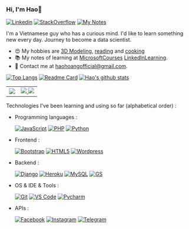 ### Hi, I'm Hao👋
[![Linkedin](https://img.shields.io/badge/-LinkedIn-blue?style=flat&logo=Linkedin&logoColor=white&link=https://www.linkedin.com/in/haohoangofficial/)](https://www.linkedin.com/in/haohoangofficial/)
[![StackOverflow](https://aleen42.github.io/badges/src/stackoverflow.svg)](https://stackoverflow.com/users/9902858/hao-hoang)
[![My Notes](https://img.shields.io/badge/-My%20Notes-009e22?style=flat&logo=data:image/png;base64,iVBORw0KGgoAAAANSUhEUgAAAA4AAAARCAQAAABHwVUUAAAAxklEQVQYlYWROw6BQRSFp1LRW4BaqUCswAJsQYJoJDQsAI0VSIgIpUKjIgqxAIlGoSXexPNz+ecvMDi3uvnmzD0zVymFkwI9ui/Vo4JH4SDEhE9diSkCZMkzZ0Wblq6pwBspJdcGWUgzJEqDOk3S1DTES5IyGwbi37FmL0eqNnQToc+RMQkZkCVHnI4NXYQZcZZmz/ZZOy429JGhJIHepQP5ZeKn/jr1zJMZWmkPZmi9c/ktUNCAtNP625kZ/tqKeuQtmvd5B5bhnUU8EVlfAAAAAElFTkSuQmCC&link=https://github.com/haohoangofficial/MicrosoftCourses)](https://github.com/haohoangofficial/MicrosoftCourses)

I'm a Vietnamese guy who has a curious mind. I'd like to learn something new every day. Journey to become a data scientist.

- 😍 My hobbies are [3D Modeling](https://www.autodesk.com/), [reading]() and [cooking]()
- 📚 My notes of learning at [MicrosoftCourses](https://github.com/haohoangofficial/MicrosoftCourses) [LinkedInLearning](https://github.com/haohoangofficial/LinkedInLearning).
- 💌 Contact me at [haohoangofficial@gmail.com](mailto:haohoangofficial@gmail.com).


[![Top Langs](https://github-readme-stats.vercel.app/api/top-langs/?username=haohoangofficial)](https://github.com/haohoangofficial)
[![Readme Card](https://github-readme-stats.vercel.app/api/pin/?username=haohoangofficial&repo=COVID19DataAnalysis)](https://github.com/haohoangofficial)
[![Hao's github stats](https://github-readme-stats.vercel.app/api?username=haohoangofficial&card_width=200)](https://github.com/haohoangofficial) 

<table>
  <tr>
    <td>
        <a href="https://github.com/haohoangofficial">
        <img src="https://github-readme-stats.vercel.app/api/top-langs/?username=haohoangofficial" />
        </a>
    </td>
    <td colspan="2">
        <a href="https://github.com/haohoangofficial">
        <img max-width="50%" src="https://github-readme-stats.vercel.app/api?username=haohoangofficial" />
        </a>
        <a href="https://github.com/haohoangofficial">
        <img src="https://github-readme-stats.vercel.app/api/pin/?username=haohoangofficial&repo=COVID19DataAnalysis" />
        </a>
    </td>
  </tr>
</table>


Technologies I've been learning and using so far (alphabetical order) :

- Programming languages : <br />

    [![JavaScript](https://img.shields.io/badge/-JavaScript-eee?style=for-the-badge&logo=javascript&logoColor=DD9C25)](https://github.com/haohoangofficial/GoogleAppsScript) 
    [![PHP](http://img.shields.io/badge/-PHP-eee?style=for-the-badge&logo=php&logoColor=4951aa)](https://github.com/haohoangofficial/WooCommerceFeatures)
    [![Python](http://img.shields.io/badge/-Python-eee?style=for-the-badge&logo=python&logoColor=F7BD2F)](https://github.com/haohoangofficial/MicrosoftCoursesEbook)
- Frontend : <br />

    [![Bootstrap](http://img.shields.io/badge/-Bootstrap-eee?style=for-the-badge&logo=bootstrap&logoColor=563D7C)]()
    [![HTML5](http://img.shields.io/badge/-HTML5-eee?style=for-the-badge&logo=html5&logoColor=E34F26)]()
    [![Wordpress](http://img.shields.io/badge/-Wordpress-eee?style=for-the-badge&logo=wordpress&logoColor=21759B)]()
- Backend : <br />

    [![Django](https://img.shields.io/badge/Django-092E20?style=for-the-badge&logo=django&logoColor=white)]()
    [![Heroku](https://img.shields.io/badge/Heroku-430098?style=for-the-badge&logo=heroku&logoColor=white)]()
    [![MySQL](https://img.shields.io/badge/MySQL-00000F?style=for-the-badge&logo=mysql&logoColor=white)]()
    [![GS](https://img.shields.io/badge/Google-Apps%20Script-green?style=for-the-badge)](https://github.com/haohoangofficial/GoogleAppsScript)
- OS & IDE & Tools : <br />

    [![Git](http://img.shields.io/badge/-Git-eee?style=for-the-badge&logo=git&logoColor=F05032)]()
    [![VS Code](http://img.shields.io/badge/-VS%20Code-eee?style=for-the-badge&logo=visual-studio-code&logoColor=007ACC)]()
    [![Pycharm](https://img.shields.io/badge/pycharm-143?style=for-the-badge&logo=pycharm&logoColor=black&color=black&labelColor=green)]()
- APIs : <br />

    [![Facebook](https://img.shields.io/badge/Facebook-1877F2?style=for-the-badge&logo=facebook&logoColor=white)]()
    [![Instagram](https://img.shields.io/badge/Instagram-E4405F?style=for-the-badge&logo=instagram&logoColor=white)]()
    [![Telegram](https://img.shields.io/badge/Telegram-2CA5E0?style=for-the-badge&logo=telegram&logoColor=white)](https://github.com/haohoangofficial/TelegramGS)